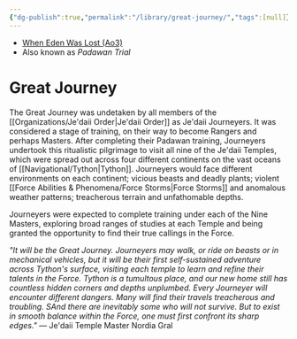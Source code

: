 ```yaml
---
{"dg-publish":true,"permalink":"/library/great-journey/","tags":[null]}
---
```


- [When Eden Was Lost (Ao3)](https://archiveofourown.org/works/19334440/chapters/45992584)
- Also known as *Padawan Trial*
# Great Journey

The Great Journey was undetaken by all members of the [[Organizations/Je'daii Order\|Je'daii Order]] as Je'daii Journeyers. It was considered a stage of training, on their way to become Rangers and perhaps Masters. After completing their Padawan training, Journeyers undertook this ritualistic pilgrimage to visit all nine of the Je'daii Temples, which were spread out across four different continents on the vast oceans of [[Navigational/Tython\|Tython]]. Journeyers would face different environments on each continent; vicious beasts and deadly plants; violent [[Force Abilities & Phenomena/Force Storms\|Force Storms]] and anomalous weather patterns; treacherous terrain and unfathomable depths. 

Journeyers were expected to complete training under each of the Nine Masters, exploring broad ranges of studies at each Temple and being granted the opportunity to find their true callings in the Force. 

*"It will be the Great Journey. Journeyers may walk, or ride on beasts or in mechanical vehicles, but it will be their first self-sustained adventure across Tython's surface, visiting each temple to learn and refine their talents in the Force. Tython is a tumultous place, and our new home still has countless hidden corners and depths unplumbed. Every Journeyer will encounter different dangers. Many will find their travels treacherous and troubling. SAnd there are inevitably some who will not survive. But to exist in smooth balance within the Force, one must first confront its sharp edges."* — Je'daii Temple Master Nordia Gral